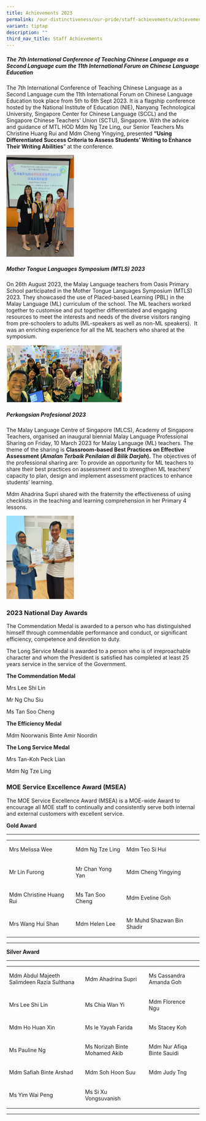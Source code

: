 ```yaml
---
title: Achievements 2023
permalink: /our-distinctiveness/our-pride/staff-achievements/achievements-2023/
variant: tiptap
description: ""
third_nav_title: Staff Achievements
---
```

<h5><strong>The 7th&nbsp;International Conference of Teaching Chinese Language as a Second Language cum the 11th&nbsp;International Forum on Chinese Language Education</strong></h5>
<p>The 7th International Conference of Teaching Chinese Language as a Second
Language cum the 11th International Forum on Chinese Language Education
took place from 5th&nbsp;to 6th&nbsp;Sept 2023. It is a flagship conference
hosted by the National Institute of Education (NIE), Nanyang Technological
University, Singapore Center for Chinese Language (SCCL) and the Singapore
Chinese Teachers' Union (SCTU), Singapore. With the advice and guidance
of MTL HOD Mdm Ng Tze Ling, our Senior Teachers Ms Christine Huang Rui
and Mdm Cheng Yingying, presented&nbsp;<strong>“Using Differentiated Success Criteria to Assess Students’ Writing to Enhance Their Writing Abilities</strong>”
at the conference.</p>
<div class="isomer-image-wrapper">
<img style="width: 35%;" height="auto" width="100%" alt="" src="/images/Staff%20Achievements%202023/Photo_1.jpg">
</div>
<h5><strong>Mother Tongue Languages Symposium (MTLS) 2023</strong></h5>
<p>On 26th August 2023, the Malay Language teachers from Oasis Primary School
participated in the Mother Tongue Languages Symposium (MTLS) 2023. They
showcased the use of Placed-based Learning (PBL) in the Malay Language
(ML) curriculum of the school. The ML teachers worked together to customise
and put together differentiated and engaging resources to meet the interests
and needs of the diverse visitors ranging from pre-schoolers to adults
(ML-speakers as well as non-ML speakers).&nbsp;&nbsp;It was an enriching
experience for all the ML teachers who shared at the symposium.</p>
<div class="isomer-image-wrapper">
<img style="width: 60%;" height="auto" width="100%" alt="" src="/images/Staff%20Achievements%202023/Photo_2AB.jpg">
</div>
<h5><strong>Perkongsian Profesional 2023</strong></h5>
<p>The Malay Language Centre of Singapore (MLCS), Academy of Singapore Teachers,
organised an inaugural biennial Malay Language Professional Sharing on
Friday, 10 March 2023 for Malay Language (ML) teachers. The theme of the
sharing is&nbsp;<strong>Classroom-based Best Practices on Effective Assessment (<em>Amalan Terbaik Penilaian di Bilik Darjah</em>).</strong>&nbsp;The
objectives of the professional sharing are: To provide an opportunity for
ML teachers to share their best practices on assessment and to strengthen
ML teachers’ capacity to plan, design and implement assessment practices
to enhance students’ learning.</p>
<p>Mdm Ahadrina Supri shared with the fraternity the effectiveness of using
checklists in the teaching and learning comprehension in her Primary 4
lessons.</p>
<div class="isomer-image-wrapper">
<img style="width: 35%;" height="auto" width="100%" alt="" src="/images/Staff%20Achievements%202023/Photo_3.png">
</div>
<h3><strong>2023 National Day Awards</strong></h3>
<p>The Commendation Medal is awarded to a person who has distinguished himself
through commendable performance and conduct, or significant efficiency,
competence and devotion to duty.</p>
<p>The Long Service Medal is awarded to a person who is of irreproachable
character and whom the President is satisfied has completed at least 25
years service in the service of the Government.</p>
<p></p>
<p><strong>The Commendation Medal</strong>
</p>
<p>Mrs Lee Shi Lin</p>
<p>Mr Ng Chu Siu</p>
<p>Ms Tan Soo Cheng</p>
<p></p>
<p><strong>The Efficiency Medal</strong>
</p>
<p>Mdm Noorwanis Binte Amir Noordin</p>
<p></p>
<p><strong>The Long Service Medal</strong>
</p>
<p>Mrs Tan-Koh Peck Lian</p>
<p>Mdm Ng Tze Ling</p>
<h3><strong>MOE Service Excellence Award (MSEA)</strong></h3>
<p>The MOE Service Excellence Award (MSEA) is a MOE-wide Award to encourage
all MOE staff to continually and consistently serve both internal and external
customers with excellent service.</p>
<p><strong>Gold Award</strong>
</p>
<hr>
<table style="minWidth: 75px">
<colgroup>
<col>
<col>
<col>
</colgroup>
<tbody>
<tr>
<td rowspan="1" colspan="1">
<p>Mrs Melissa Wee</p>
</td>
<td rowspan="1" colspan="1">
<p>Mdm Ng Tze Ling</p>
</td>
<td rowspan="1" colspan="1">
<p>Mdm Teo Si Hui</p>
</td>
</tr>
<tr>
<td rowspan="1" colspan="1">
<p>Mr Lin Furong</p>
</td>
<td rowspan="1" colspan="1">
<p>Mr Chan Yong Yan</p>
</td>
<td rowspan="1" colspan="1">
<p>Mdm Cheng Yingying</p>
</td>
</tr>
<tr>
<td rowspan="1" colspan="1">
<p>Mdm Christine Huang Rui</p>
</td>
<td rowspan="1" colspan="1">
<p>Ms Tan Soo Cheng</p>
</td>
<td rowspan="1" colspan="1">
<p>Mdm Eveline Goh</p>
</td>
</tr>
<tr>
<td rowspan="1" colspan="1">
<p>Mrs Wang Hui Shan</p>
</td>
<td rowspan="1" colspan="1">
<p>Mdm Helen Lee</p>
</td>
<td rowspan="1" colspan="1">
<p>Mr Muhd Shazwan Bin Shadir</p>
</td>
</tr>
</tbody>
</table>
<hr>
<p><strong>Silver Award</strong>
</p>
<hr>
<table style="minWidth: 75px">
<colgroup>
<col>
<col>
<col>
</colgroup>
<tbody>
<tr>
<td rowspan="1" colspan="1">
<p>Mdm Abdul Majeeth Salimdeen Razia Sulthana</p>
</td>
<td rowspan="1" colspan="1">
<p>Mdm Ahadrina Supri</p>
</td>
<td rowspan="1" colspan="1">
<p>Ms Cassandra Amanda Goh</p>
</td>
</tr>
<tr>
<td rowspan="1" colspan="1">
<p>Mrs Lee Shi Lin</p>
</td>
<td rowspan="1" colspan="1">
<p>Ms Chia Wan Yi</p>
</td>
<td rowspan="1" colspan="1">
<p>Mdm Florence Ngu</p>
</td>
</tr>
<tr>
<td rowspan="1" colspan="1">
<p>Mdm Ho Huan Xin</p>
</td>
<td rowspan="1" colspan="1">
<p>Ms le Yayah Farida</p>
</td>
<td rowspan="1" colspan="1">
<p>Ms Stacey Koh</p>
</td>
</tr>
<tr>
<td rowspan="1" colspan="1">
<p>Ms Pauline Ng</p>
</td>
<td rowspan="1" colspan="1">
<p>Ms Norizah Binte Mohamed Akib</p>
</td>
<td rowspan="1" colspan="1">
<p>Mdm Nur Afiqa Binte Sauidi</p>
</td>
</tr>
<tr>
<td rowspan="1" colspan="1">
<p>Mdm Safiah Binte Arshad</p>
</td>
<td rowspan="1" colspan="1">
<p>Mdm Soh Hoon Suu</p>
</td>
<td rowspan="1" colspan="1">
<p>Mdm Judy Tng</p>
</td>
</tr>
<tr>
<td rowspan="1" colspan="1">
<p>Ms Yim Wai Peng</p>
</td>
<td rowspan="1" colspan="1">
<p>Ms Si Xu Vongsuvanish</p>
</td>
<td rowspan="1" colspan="1">
<p></p>
</td>
</tr>
</tbody>
</table>
<hr>
<p></p>
